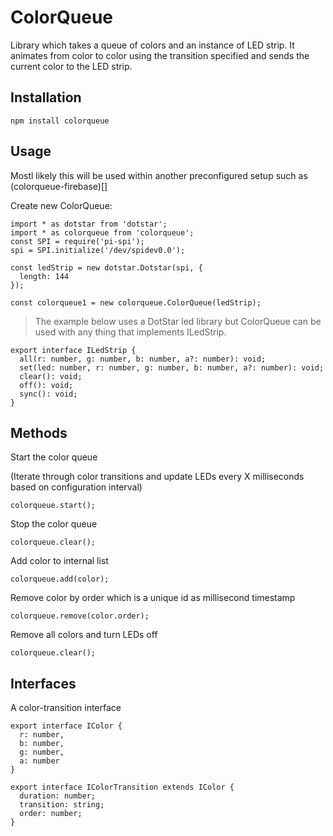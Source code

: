 # ColorQueue

Library which takes a queue of colors and an instance of LED strip. It animates from color to color using the transition specified and sends the current color to the LED strip.

## Installation

```
npm install colorqueue
```

## Usage

Mostl likely this will be used within another preconfigured setup such as (colorqueue-firebase)[]

Create new ColorQueue:
```
import * as dotstar from 'dotstar';
import * as colorqueue from 'colorqueue';
const SPI = require('pi-spi');
spi = SPI.initialize('/dev/spidev0.0');

const ledStrip = new dotstar.Dotstar(spi, {
  length: 144
});

const colorqueue1 = new colorqueue.ColorQueue(ledStrip);
```
> The example below uses a DotStar led library but ColorQueue can be used with any thing that implements ILedStrip.

```
export interface ILedStrip {
  all(r: number, g: number, b: number, a?: number): void;
  set(led: number, r: number, g: number, b: number, a?: number): void;
  clear(): void;
  off(): void;
  sync(): void;
}
```

## Methods

Start the color queue

(Iterate through color transitions and update LEDs every X milliseconds based on configuration interval)
```
colorqueue.start();
```

Stop the color queue
```
colorqueue.clear();
```

Add color to internal list
```
colorqueue.add(color);
```

Remove color by order which is a unique id as millisecond timestamp
```
colorqueue.remove(color.order);
```

Remove all colors and turn LEDs off
```
colorqueue.clear();
```

## Interfaces

A color-transition interface
```
export interface IColor {
  r: number,
  b: number,
  g: number,
  a: number
}

export interface IColorTransition extends IColor {
  duration: number;
  transition: string;
  order: number;
}
```